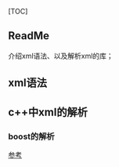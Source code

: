 [TOC]

## ReadMe
介绍xml语法、以及解析xml的库；


## xml语法


## c++中xml的解析
### boost的解析
[参考](Boost/tools.md#xml_parser)

